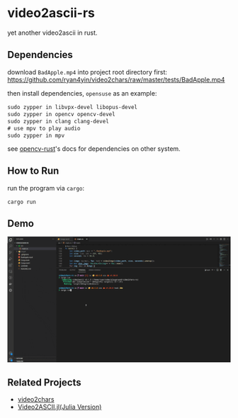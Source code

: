 # video2ascii-rs

yet another video2ascii in rust.

## Dependencies

download `BadApple.mp4` into project root directory first: <https://github.com/ryan4yin/video2chars/raw/master/tests/BadApple.mp4>

then install dependencies, `opensuse` as an example:

```shell
sudo zypper in libvpx-devel libopus-devel
sudo zypper in opencv opencv-devel
sudo zypper in clang clang-devel
# use mpv to play audio
sudo zypper in mpv
```

see [opencv-rust](https://github.com/twistedfall/opencv-rust#getting-opencv)'s docs for dependencies on other system.

## How to Run

run the program via `cargo`:

```shell
cargo run
```


## Demo

![](./badapple-demo.gif)


## Related Projects

- [video2chars](https://github.com/yuansuye/video2chars)
- [Video2ASCII.jl(Julia Version)](https://github.com/ryan4yin/Video2ASCII.jl)

